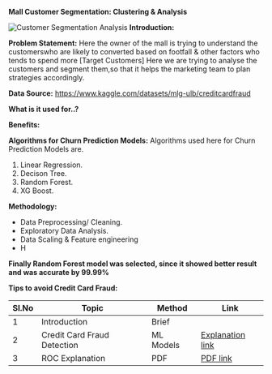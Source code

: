 **Mall Customer Segmentation: Clustering & Analysis**

![Customer Segmentation Analysis](https://github.com/V-Vibee/My-Projects-2.0/assets/91024678/4ea008c4-6679-4edd-8521-5583b27925e8)
**Introduction:** 

**Problem Statement:**
Here the owner of the mall is trying to understand the customerswho are likely to converted based on footfall & other factors who tends to spend more [Target Customers] Here we are trying to analyse the customers and segment them,so that it helps the marketing team to plan strategies accordingly.

   

**Data Source:** https://www.kaggle.com/datasets/mlg-ulb/creditcardfraud

**What is it used for..?**

**Benefits:**





**Algorithms for Churn Prediction Models:**
Algorithms used here for Churn Prediction Models are.
1. Linear Regression.
2. Decison Tree.
3. Random Forest.
4. XG Boost.
   
**Methodology:**
- Data Preprocessing/ Cleaning.
- Exploratory Data Analysis.
- Data Scaling & Feature engineering
- H


 


**Finally Random Forest model was selected, since it showed better result and was accurate by 99.99%**


**Tips to avoid Credit Card Fraud:**






| Sl.No| Topic| Method| Link|
|-|-|-|-|
|1| Introduction | Brief |[ ](-)
|2| Credit Card Fraud Detection| ML Models |[ Explanation link](https://github.com/V-Vibee/My-Projects-2.0/blob/main/4.%20Credit%20Card%20Fraud%20Detection/credit-card-fraud-detection-vipin.ipynb)
|3| ROC Explanation | PDF |[ PDF link](https://github.com/V-Vibee/My-Projects-2.0/blob/main/4.%20Credit%20Card%20Fraud%20Detection/ROC%20indepth.pdf)

